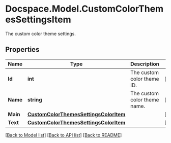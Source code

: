 # Docspace.Model.CustomColorThemesSettingsItem
The custom color theme settings.

## Properties

Name | Type | Description | Notes
------------ | ------------- | ------------- | -------------
**Id** | **int** | The custom color theme ID. | [optional] 
**Name** | **string** | The custom color theme name. | [optional] 
**Main** | [**CustomColorThemesSettingsColorItem**](CustomColorThemesSettingsColorItem.md) |  | [optional] 
**Text** | [**CustomColorThemesSettingsColorItem**](CustomColorThemesSettingsColorItem.md) |  | [optional] 

[[Back to Model list]](../README.md#documentation-for-models) [[Back to API list]](../README.md#documentation-for-api-endpoints) [[Back to README]](../README.md)

